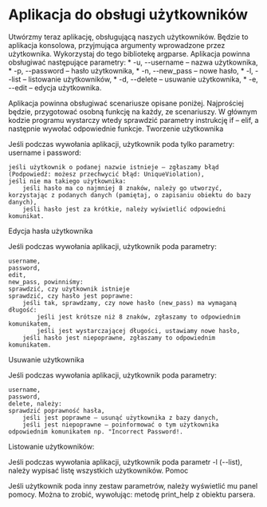 # **Aplikacja do obsługi użytkowników**

Utwórzmy teraz aplikację, obsługującą naszych użytkowników. Będzie to aplikacja konsolowa, przyjmująca argumenty wprowadzone przez użytkownika. Wykorzystaj do tego bibliotekę argparse. Aplikacja powinna obsługiwać następujące parametry: * -u, --username – nazwa użytkownika, * -p, --password – hasło użytkownika, * -n, --new_pass – nowe hasło, * -l, --list – listowanie użytkowników, * -d, --delete – usuwanie użytkownika, * -e, --edit – edycja użytkownika.

Aplikacja powinna obsługiwać scenariusze opisane poniżej. Najprościej będzie, przygotować osobną funkcję na każdy, ze scenariuszy. W głównym kodzie programu wystarczy wtedy sprawdzić parametry instrukcję if – elif, a następnie wywołać odpowiednie funkcje.
Tworzenie użytkownika

Jeśli podczas wywołania aplikacji, użytkownik poda tylko parametry: username i password:

    jeśli użytkownik o podanej nazwie istnieje – zgłaszamy błąd (Podpowiedź: możesz przechwycić błąd: UniqueViolation),
    jeśli nie ma takiego użytkownika:
        jeśli hasło ma co najmniej 8 znaków, należy go utworzyć, korzystając z podanych danych (pamiętaj, o zapisaniu obiektu do bazy danych),
        jeśli hasło jest za krótkie, należy wyświetlić odpowiedni komunikat.

Edycja hasła użytkownika

Jeśli podczas wywołania aplikacji, użytkownik poda parametry:

    username,
    password,
    edit,
    new_pass, powinniśmy:
    sprawdzić, czy użytkownik istnieje
    sprawdzić, czy hasło jest poprawne:
        jeśli tak, sprawdzamy, czy nowe hasło (new_pass) ma wymaganą długość:
            jeśli jest krótsze niż 8 znaków, zgłaszamy to odpowiednim komunikatem,
            jeśli jest wystarczającej długości, ustawiamy nowe hasło,
        jeśli hasło jest niepoprawne, zgłaszamy to odpowiednim komunikatem.

Usuwanie użytkownika

Jeśli podczas wywołania aplikacji, użytkownik poda parametry:

    username,
    password,
    delete, należy:
    sprawdzić poprawność hasła,
        jeśli jest poprawne – usunąć użytkownika z bazy danych,
        jeśli jest niepoprawne – poinformować o tym użytkownika odpowiednim komunikatem np. "Incorrect Password!.

Listowanie użytkowników:

Jeśli podczas wywołania aplikacji, użytkownik poda parametr -l (--list), należy wypisać listę wszystkich użytkowników.
Pomoc

Jeśli użytkownik poda inny zestaw parametrów, należy wyświetlić mu panel pomocy. Można to zrobić, wywołując: metodę print_help z obiektu parsera.